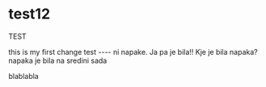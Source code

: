 # test12
TEST

this is my first change test ---- ni napake. Ja pa je bila!!
Kje je bila napaka? napaka je bila na sredini sada

blablabla

